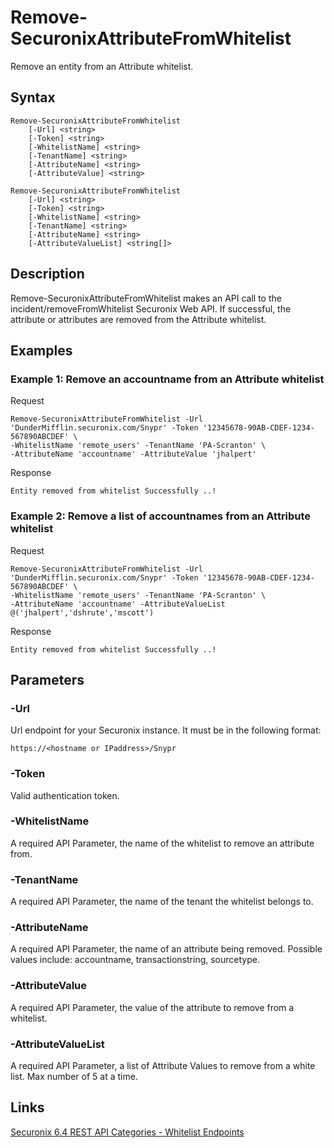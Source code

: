 # Remove-SecuronixAttributeFromWhitelist
Remove an entity from an Attribute whitelist.

## Syntax
```
Remove-SecuronixAttributeFromWhitelist
    [-Url] <string>
    [-Token] <string>
    [-WhitelistName] <string>
    [-TenantName] <string>
    [-AttributeName] <string>
    [-AttributeValue] <string>
```
```
Remove-SecuronixAttributeFromWhitelist
    [-Url] <string>
    [-Token] <string>
    [-WhitelistName] <string>
    [-TenantName] <string>
    [-AttributeName] <string>
    [-AttributeValueList] <string[]>
```

## Description
Remove-SecuronixAttributeFromWhitelist makes an API call to the incident/removeFromWhitelist Securonix Web API. If successful, the attribute or attributes are removed from the Attribute whitelist.

## Examples

### Example 1: Remove an accountname from an Attribute whitelist
Request
```
Remove-SecuronixAttributeFromWhitelist -Url 'DunderMifflin.securonix.com/Snypr' -Token '12345678-90AB-CDEF-1234-567890ABCDEF' \
-WhitelistName 'remote_users' -TenantName 'PA-Scranton' \
-AttributeName 'accountname' -AttributeValue 'jhalpert'
```

Response
```
Entity removed from whitelist Successfully ..!
```

### Example 2: Remove a list of accountnames from an Attribute whitelist
Request
```
Remove-SecuronixAttributeFromWhitelist -Url 'DunderMifflin.securonix.com/Snypr' -Token '12345678-90AB-CDEF-1234-567890ABCDEF' \
-WhitelistName 'remote_users' -TenantName 'PA-Scranton' \
-AttributeName 'accountname' -AttributeValueList @('jhalpert','dshrute','mscott')
```

Response
```
Entity removed from whitelist Successfully ..!
```

## Parameters

### -Url
Url endpoint for your Securonix instance.
It must be in the following format:
```
https://<hostname or IPaddress>/Snypr
```

### -Token
Valid authentication token.

### -WhitelistName
A required API Parameter, the name of the whitelist to remove an attribute from.

### -TenantName
A required API Parameter, the name of the tenant the whitelist belongs to.

### -AttributeName
A required API Parameter, the name of an attribute being removed. Possible values include: accountname, transactionstring, sourcetype.

### -AttributeValue
A required API Parameter, the value of the attribute to remove from a whitelist.

### -AttributeValueList
A required API Parameter, a list of Attribute Values to remove from a white list. Max number of 5 at a time.

## Links
[Securonix 6.4 REST API Categories - Whitelist Endpoints](https://documentation.securonix.com/onlinedoc/Content/6.4%20Cloud/Content/SNYPR%206.4/6.4%20Guides/Web%20Services/6.4_REST%20API%20Categories.htm#WhitelistEndpoints)
